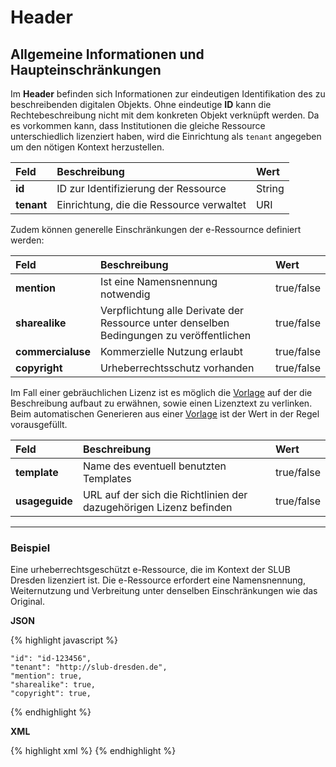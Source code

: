 # Header
## Allgemeine Informationen und Haupteinschränkungen

Im **Header** befinden sich Informationen zur eindeutigen Identifikation des zu beschreibenden digitalen Objekts. Ohne eindeutige **ID** kann die Rechtebeschreibung nicht mit dem konkreten Objekt verknüpft werden. Da es vorkommen kann, dass Institutionen die gleiche Ressource unterschiedlich lizenziert haben, wird die Einrichtung als `tenant` angegeben um den nötigen Kontext herzustellen.



| Feld | Beschreibung | Wert |
| :--- | :---------- | :-- |
|**id**| ID zur Identifizierung der Ressource | String |
|**tenant**| Einrichtung, die die Ressource verwaltet | URI |

Zudem können generelle Einschränkungen der e-Ressournce definiert werden:

| Feld | Beschreibung | Wert |
| :--- | :---------- | :-- |
|**mention**| Ist eine Namensnennung notwendig | true/false|
|**sharealike**| Verpflichtung alle Derivate der Ressource unter denselben Bedingungen zu veröffentlichen | true/false|
|**commercialuse**| Kommerzielle Nutzung erlaubt | true/false|
|**copyright**| Urheberrechtsschutz vorhanden | true/false|


Im Fall einer gebräuchlichen Lizenz ist es möglich die [Vorlage](../tmpl/beispiele.markdown) auf der die Beschreibung aufbaut zu erwähnen, sowie einen Lizenztext zu verlinken. Beim automatischen Generieren aus einer [Vorlage](../tmpl/beispiele.markdown) ist der Wert in der Regel vorausgefüllt.

| Feld | Beschreibung | Wert |
| :--- | :---------- | :-- |
|**template**| Name des eventuell benutzten Templates | true/false|
|**usageguide**| URL auf der sich die Richtlinien der dazugehörigen Lizenz befinden | true/false|

----

### Beispiel

Eine urheberrechtsgeschützt e-Ressource, die im Kontext der SLUB Dresden lizenziert ist. Die e-Ressource erfordert eine Namensnennung, Weiternutzung und Verbreitung unter denselben Einschränkungen wie das Original.

**JSON**

{% highlight javascript %}

    "id": "id-123456",
    "tenant": "http://slub-dresden.de",
    "mention": true,
    "sharealike": true,
    "copyright": true,

{% endhighlight %}

**XML**


{% highlight xml %}
  <item id="id-123456" tenant="http://slub-dresden.de" mention="true" sharealike="true" copyright="true" />
{% endhighlight %}
